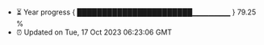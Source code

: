 - ⏳ Year progress { ███████████████████████▁▁▁▁▁▁▁ } 79.25 %
- ⏰ Updated on Tue, 17 Oct 2023 06:23:06 GMT

